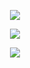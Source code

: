 <p align="center">
  <a href="https://github.com/masterWeber">
    <img src="http://github-readme-streak-stats.herokuapp.com?user=masterWeber&theme=dark-smoky&border_radius=6"/>
  </a>
</p>

 
 
<p align="center">
  <a href="https://github.com/masterWeber">
    <img src="http://github-profile-summary-cards.vercel.app/api/cards/profile-details?username=masterWeber&theme=github_dark&border_radius=6"/>
  </a>
</p>



<p align="center">
  <a href="https://github.com/masterWeber">
    <img align="center" src="https://github-readme-stats.vercel.app/api/top-langs/?username=masterWeber&theme=github_dark&border_radius=6&layout=compact" />
  </a>
</p>

